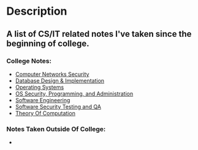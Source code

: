 # Description
## A list of CS/IT related notes I've taken since the beginning of college.
### College Notes:
- [Computer Networks Security](https://github.com/kathylam204/cs-it-notes/blob/main/compnetsecuritynotes.md)
- [Database Design & Implementation](https://github.com/kathylam204/cs-it-notes/blob/main/databasedesignandimpnotes.md)
- [Operating Systems](https://github.com/kathylam204/cs-it-notes/blob/main/operatingsystemsnotes.md)
- [OS Security, Programming, and Administration](https://github.com/kathylam204/cs-it-notes/blob/main/ossecuritynotes.md)
- [Software Engineering](https://github.com/kathylam204/cs-it-notes/blob/main/softwareengineeringnotes.md)
- [Software Security Testing and QA](https://github.com/kathylam204/cs-it-notes/blob/main/softwaresqanotes.md)
- [Theory Of Computation]()

### Notes Taken Outside Of College:
-
